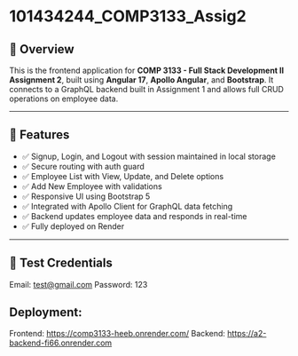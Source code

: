 # 101434244_COMP3133_Assig2

## 🔧 Overview

This is the frontend application for **COMP 3133 - Full Stack Development II Assignment 2**, built using **Angular 17**, **Apollo Angular**, and **Bootstrap**. It connects to a GraphQL backend built in Assignment 1 and allows full CRUD operations on employee data.

---

## 📌 Features

- ✅ Signup, Login, and Logout with session maintained in local storage
- ✅ Secure routing with auth guard
- ✅ Employee List with View, Update, and Delete options
- ✅ Add New Employee with validations
- ✅ Responsive UI using Bootstrap 5
- ✅ Integrated with Apollo Client for GraphQL data fetching
- ✅ Backend updates employee data and responds in real-time
- ✅ Fully deployed on Render

---

## 🧪 Test Credentials

Email: test@gmail.com
Password: 123

## Deployment:

Frontend: https://comp3133-heeb.onrender.com/
Backend: https://a2-backend-fi66.onrender.com
